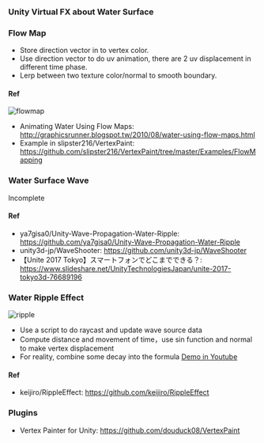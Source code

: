 ### Unity Virtual FX about Water Surface

### Flow Map
* Store direction vector in to vertex color.
* Use direction vector to do uv animation, there are 2 uv displacement in different time phase.
* Lerp between two texture color/normal to smooth boundary.

#### Ref
![flowmap](https://github.com/douduck08/repository/UnityVFX-WaterSurface/master/img/flowmap.jpg)

* Animating Water Using Flow Maps: http://graphicsrunner.blogspot.tw/2010/08/water-using-flow-maps.html
* Example in slipster216/VertexPaint: https://github.com/slipster216/VertexPaint/tree/master/Examples/FlowMapping

### Water Surface Wave
Incomplete

#### Ref
* ya7gisa0/Unity-Wave-Propagation-Water-Ripple: https://github.com/ya7gisa0/Unity-Wave-Propagation-Water-Ripple
* unity3d-jp/WaveShooter: https://github.com/unity3d-jp/WaveShooter
* 【Unite 2017 Tokyo】スマートフォンでどこまでできる？: https://www.slideshare.net/UnityTechnologiesJapan/unite-2017-tokyo3d-76689196

### Water Ripple Effect
![ripple](https://github.com/douduck08/repository/UnityVFX-WaterSurface/master/img/ripple.jpg)

* Use a script to do raycast and update wave source data
* Compute distance and movement of time，use sin function and normal to make vertex displacement
* For reality, combine some decay into the formula
[Demo in Youtube](https://www.youtube.com/watch?v=k5ZLzOtziK0)

#### Ref
* keijiro/RippleEffect: https://github.com/keijiro/RippleEffect

### Plugins
* Vertex Painter for Unity: https://github.com/douduck08/VertexPaint
